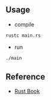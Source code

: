 ## Usage

- compile

```bash
rustc main.rs
```

- run

```bash
./main
```

## Reference

- [Rust Book](https://doc.rust-lang.org/book/title-page.html)
